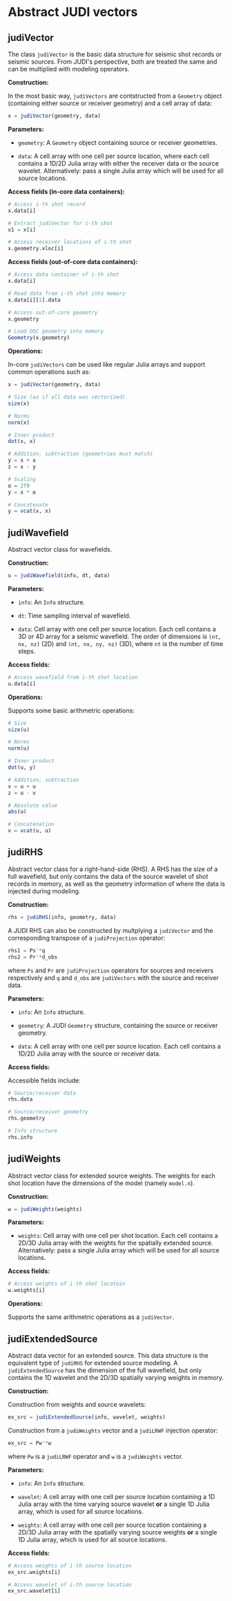 # Abstract JUDI vectors

## judiVector

The class `judiVector` is the basic data structure for seismic shot records or seismic sources. From JUDI's perspective, both are treated the same and can be multiplied with modeling operators.

**Construction:**

In the most basic way, `judiVectors` are contstructed from a `Geometry` object (containing either source or receiver geometry) and a cell array of data:

```julia
x = judiVector(geometry, data)
```

**Parameters:**

 * `geometry`: A `Geometry` object containing source or receiver geometries.

 * `data`: A cell array with one cell per source location, where each cell contains a 1D/2D Julia array with either the receiver data or the source wavelet. Alternatively: pass a single Julia array which will be used for all source locations.


**Access fields (in-core data containers):**

```julia
# Access i-th shot record
x.data[i]

# Extract judiVector for i-th shot
x1 = x[i]

# Access receiver locations of i-th shot
x.geometry.xloc[i]
```

**Access fields (out-of-core data containers):**

```julia
# Access data container of i-th shot
x.data[i]

# Read data from i-th shot into memory
x.data[i][1].data

# Access out-of-core geometry
x.geometry

# Load OOC geometry into memory
Geometry(x.geometry)
```

**Operations:**

In-core `judiVectors` can be used like regular Julia arrays and support common operations such as:


```julia
x = judiVector(geometry, data)

# Size (as if all data was vectorized)
size(x)

# Norms
norm(x)

# Inner product
dot(x, x)

# Addition, subtraction (geometries must match)
y = x + x
z = x - y

# Scaling
α = 2f0
y = x * α

# Concatenate
y = vcat(x, x)
```


## judiWavefield

Abstract vector class for wavefields. 

**Construction:**

```julia
u = judiWavefield(info, dt, data)
```

**Parameters:**

 * `info`: An `Info` structure.

 * `dt`: Time sampling interval of wavefield.

 * `data`: Cell array with one cell per source location. Each cell contains a 3D or 4D array for a seismic wavefield. The order of dimensions is `(nt, nx, nz)` (2D) and `(nt, nx, ny, nz)` (3D), where `nt` is the number of time steps.


**Access fields:**

```julia
# Access wavefield from i-th shot location
u.data[i]
```

**Operations:**

Supports some basic arithmetric operations:

```julia
# Size 
size(u)

# Norms
norm(u)

# Inner product 
dot(u, y)

# Addition, subtraction
v = u + u
z = u - v

# Absolute value
abs(u)

# Concatenation
v = vcat(u, u)
```

## judiRHS

Abstract vector class for a right-hand-side (RHS). A RHS has the size of a full wavefield, but only contains the data of the source wavelet of shot records in memory, as well as the geometry information of where the data is injected during modeling.

**Construction:**

```julia
rhs = judiRHS(info, geometry, data)
```

A JUDI RHS can also be constructed by multplying a `judiVector` and the corresponding transpose of a `judiProjection` operator:

```julia
rhs1 = Ps'*q
rhs2 = Pr'*d_obs
```

where `Ps` and `Pr` are `judiProjection` operators for sources and receivers respectively and `q` and `d_obs` are `judiVectors` with the source and receiver data.

**Parameters:**

 * `info`: An `Info` structure.

 * `geometry`: A JUDI `Geometry` structure, containing the source or receiver geometry.

 * `data`: A cell array with one cell per source location. Each cell contains a 1D/2D Julia array with the source or receiver data.

 **Access fields:**

Accessible fields include:

```julia
# Source/receiver data
rhs.data

# Source/receiver geometry
rhs.geometry

# Info structure
rhs.info
```

## judiWeights

Abstract vector class for extended source weights. The weights for each shot location have the dimensions of the model (namely `model.n`).

**Construction:**

```julia
w = judiWeights(weights)
```

**Parameters:**

 * `weights`: Cell array with one cell per shot location. Each cell contains a 2D/3D Julia array with the weights for the spatially extended source. Alternatively: pass a single Julia array which will be used for all source locations.

**Access fields:**

```julia
# Access weights of i-th shot locatoin
w.weights[i]
```

**Operations:**

Supports the same arithmetric operations as a `judiVector`.


## judiExtendedSource

Abstract data vector for an extended source. This data structure is the equivalent type of `judiRHS` for extended source modeling. A `judiExtendedSource` has the dimension of the full wavefield, but only contains the 1D wavelet and the 2D/3D spatially varying weights in memory.

**Construction:**

Construction from weights and source wavelets:

```julia
ex_src = judiExtendedSource(info, wavelet, weights)
```

Construction from a `judiWeights` vector and a `judiLRWF` injection operator:

```julia
ex_src = Pw'*w
```

where `Pw` is a `judiLRWF` operator and `w` is a `judiWeights` vector.

**Parameters:**

 * `info`: An `Info` structure.

 * `wavelet`: A cell array with one cell per source location containing a 1D Julia array with the time varying source wavelet **or** a single 1D Julia array, which is used for all source locations.

 * `weights`: A cell array with one cell per source location containing a 2D/3D Julia array with the spatially varying source weights **or** a single 1D Julia array, which is used for all source locations.

**Access fields:**

```julia
# Access weights of i-th source location
ex_src.weights[i]

# Access wavelet of i-th source location
ex_src.wavelet[i]
```
